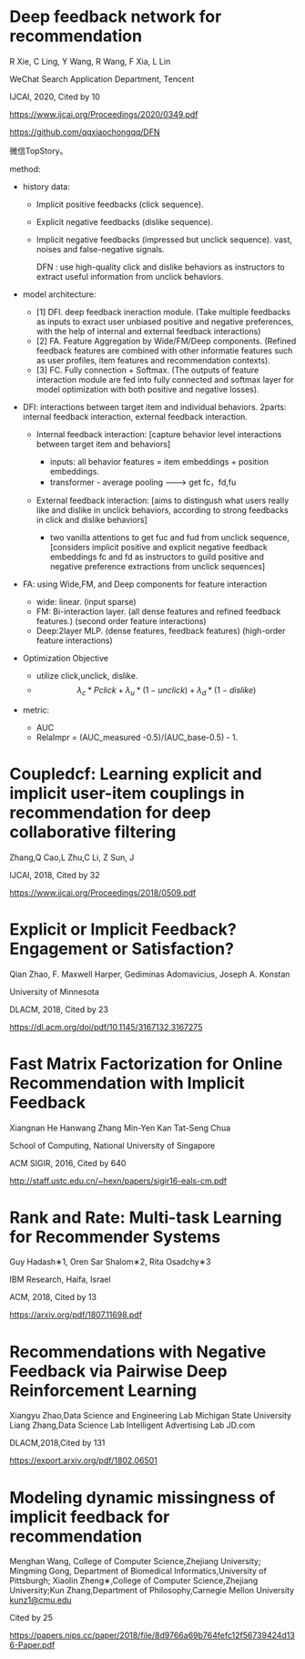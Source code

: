 # Deep feedback network for recommendation
R Xie, C Ling, Y Wang, R Wang, F Xia, L Lin 

WeChat Search Application Department, Tencent

IJCAI, 2020, Cited by 10

https://www.ijcai.org/Proceedings/2020/0349.pdf

https://github.com/qqxiaochongqq/DFN

微信TopStory。

method:

- history data: 
    
    - Implicit positive feedbacks (click sequence).  
    - Explicit negative feedbacks (dislike sequence). 
    - Implicit negative feedbacks (impressed but unclick sequence).  vast, noises and false-negative signals.
    
        DFN : use high-quality click and dislike behaviors as instructors to extract useful information from unclick behaviors.

- model architecture:


    - [1] DFI. deep feedback ineraction module. (Take multiple feedbacks as inputs to exract user unbiased positive and negative preferences, with the help of internal and external feedback interactions)
    - [2] FA. Feature Aggregation by Wide/FM/Deep components. (Refined feedback features are combined with other informatie features such as user profiles, item features and recommendation contexts).
    - [3] FC. Fully connection + Softmax. (The outputs of feature interaction module are fed into fully connected and softmax layer for model optimization with both positive and negative losses).

- DFI: interactions between target item and individual behaviors. 2parts: internal feedback interaction, external feedback interaction.
    - Internal feedback interaction: [capture behavior level interactions between target item and behaviors]
        - inputs: all behavior features = item embeddings + position embeddings. 
        - transformer - average pooling  ---> get fc，fd,fu
            
    - External feedback interaction: [aims to distingush what users really like and dislike in unclick behaviors, according to strong feedbacks in click and dislike behaviors]
        
        - two vanilla attentions to get fuc and fud from unclick sequence, [considers implicit positive and explicit negative feedback embeddings fc and fd as instructors to guild positive and negative preference extractions from unclick sequences]

- FA: using Wide,FM, and Deep components for feature interaction

    - wide: linear. (input sparse)
    - FM: Bi-interaction layer. (all dense features and refined feedback features.) (second order feature interactions)
    - Deep:2layer MLP. (dense features, feedback features) (high-order feature interactions)
- Optimization Objective

    - utilize click,unclick, dislike.
    - $$\lambda_c * Pclick + \lambda_u * (1-unclick) + \lambda_d * (1-dislike)$$

- metric:
    - AUC
    - RelaImpr = (AUC_measured -0.5)/(AUC_base-0.5) - 1.


# Coupledcf: Learning explicit and implicit user-item couplings in recommendation for deep collaborative filtering
Zhang,Q  Cao,L  Zhu,C  Li, Z  Sun, J

IJCAI, 2018, Cited by 32

https://www.ijcai.org/Proceedings/2018/0509.pdf


# Explicit or Implicit Feedback? Engagement or Satisfaction?
Qian Zhao, F. Maxwell Harper, Gediminas Adomavicius, Joseph A. Konstan

University of Minnesota

DLACM, 2018, Cited by 23

https://dl.acm.org/doi/pdf/10.1145/3167132.3167275


# Fast Matrix Factorization for Online Recommendation with Implicit Feedback

Xiangnan He Hanwang Zhang Min-Yen Kan Tat-Seng Chua

School of Computing, National University of Singapore

ACM SIGIR, 2016, Cited by 640

http://staff.ustc.edu.cn/~hexn/papers/sigir16-eals-cm.pdf


# Rank and Rate: Multi-task Learning for Recommender Systems

Guy Hadash∗1, Oren Sar Shalom∗2, Rita Osadchy∗3

IBM Research, Haifa, Israel

ACM, 2018, Cited by 13

https://arxiv.org/pdf/1807.11698.pdf


# Recommendations with Negative Feedback via Pairwise Deep Reinforcement Learning
Xiangyu Zhao,Data Science and Engineering Lab
Michigan State University
Liang Zhang,Data Science Lab
Intelligent Advertising Lab JD.com

DLACM,2018,Cited by 131

https://export.arxiv.org/pdf/1802.06501


# Modeling dynamic missingness of implicit feedback for recommendation
Menghan Wang, College of Computer Science,Zhejiang University;
Mingming Gong, Department of Biomedical Informatics,University of Pittsburgh; Xiaolin Zheng∗,College of Computer Science,Zhejiang University;Kun Zhang,Department of Philosophy,Carnegie Mellon University kunz1@cmu.edu

Cited by 25

https://papers.nips.cc/paper/2018/file/8d9766a69b764fefc12f56739424d136-Paper.pdf
